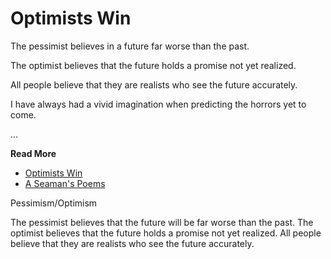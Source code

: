 # Optimists Win


The pessimist believes in a future far worse than the past.

The optimist believes that the future holds a promise not yet realized.

All people believe that they are realists who see the future accurately.

I have always had a vivid imagination when predicting the horrors yet to come.

...

**Read More**

* [Optimists Win](https://seamansguide.com/book/poem/Optimist.md)
* [A Seaman's Poems](https://seamansguide.com/book/poem)



Pessimism/Optimism

The pessimist believes that the future will be far worse than the past. The optimist believes that the future holds a promise not yet realized. All people believe that they are realists who see the future accurately.